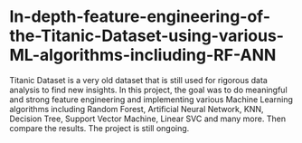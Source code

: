 # In-depth-feature-engineering-of-the-Titanic-Dataset-using-various-ML-algorithms-incliuding-RF-ANN
 Titanic Dataset is a very old dataset that is still used for rigorous data analysis to find new insights. In this project, the goal was to do meaningful and strong feature engineering and implementing various Machine Learning algorithms including Random Forest, Artificial Neural Network, KNN, Decision Tree, Support Vector Machine, Linear SVC and many more. Then compare the results. The project is still ongoing.
